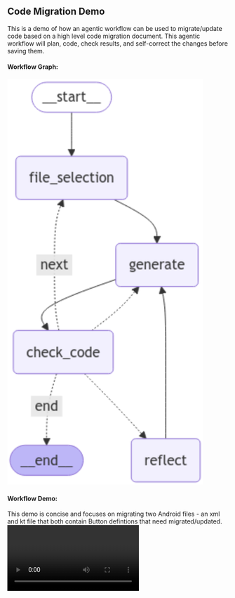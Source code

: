 ## Code Migration Demo
This is a demo of how an agentic workflow can be used to migrate/update code based on a high level code migration document. This agentic workflow will plan, code, check results, and self-correct the changes before saving them. 

#### Workflow Graph: 
![graph](docs/graph.png)


#### Workflow Demo:
This demo is concise and focuses on migrating two Android files - an xml and kt file that both contain Button defintions that need migrated/updated. 
![Demo](docs/demo.mov)

